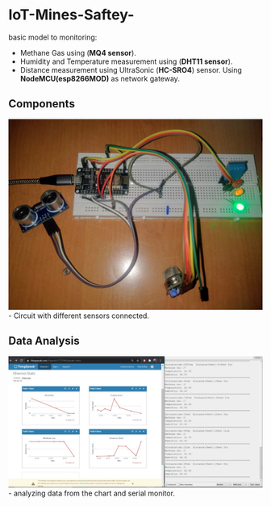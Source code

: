 # IoT-Mines-Saftey-
basic model to monitoring:
- Methane Gas using (**MQ4 sensor**).
- Humidity and Temperature measurement using (**DHT11 sensor**).
- Distance measurement using UltraSonic (**HC-SRO4**) sensor.
Using **NodeMCU(esp8266MOD)** as network gateway.


 ## Components
 <p align="left">
  <img  src=circuit.jpeg>
- Circuit with different sensors connected.<br>
  </p>
  
  
 ## Data Analysis
 <p align="left">
  <img  src=chart.jpeg>
- analyzing data from the chart and serial monitor. <br>
  </p>



